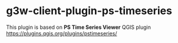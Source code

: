 # g3w-client-plugin-ps-timeseries

This plugin is based on **PS Time Series Viewer** QGIS plugin https://plugins.qgis.org/plugins/pstimeseries/
